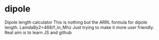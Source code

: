 # dipole
Dipole length calculator
This is nothing but the ARRL formula for dipole length.
LamdaBy2=468/f_in_Mhz
Just trying to make it more user friendly.
Real aim is to learn JS and github
